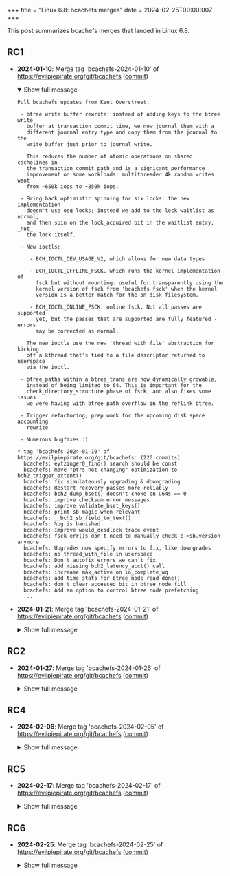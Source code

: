 +++
title = "Linux 6.8: bcachefs merges"
date = 2024-02-25T00:00:00Z
+++

This post summarizes bcachefs merges that landed in Linux 6.8.

## RC1

- **2024-01-10**: Merge tag 'bcachefs-2024-01-10' of https://evilpiepirate.org/git/bcachefs ([commit](https://git.kernel.org/torvalds/c/999a36b52b1b11b2ca0590756e4f8cf21f2d9182))
  <details open>
  <summary>Show full message</summary>

  ```text
  Pull bcachefs updates from Kent Overstreet:
  
   - btree write buffer rewrite: instead of adding keys to the btree write
     buffer at transaction commit time, we now journal them with a
     different journal entry type and copy them from the journal to the
     write buffer just prior to journal write.
  
     This reduces the number of atomic operations on shared cachelines in
     the transaction commit path and is a signicant performance
     improvement on some workloads: multithreaded 4k random writes went
     from ~650k iops to ~850k iops.
  
   - Bring back optimistic spinning for six locks: the new implementation
     doesn't use osq locks; instead we add to the lock waitlist as normal,
     and then spin on the lock_acquired bit in the waitlist entry, _not_
     the lock itself.
  
   - New ioctls:
  
      - BCH_IOCTL_DEV_USAGE_V2, which allows for new data types
  
      - BCH_IOCTL_OFFLINE_FSCK, which runs the kernel implementation of
        fsck but without mounting: useful for transparently using the
        kernel version of fsck from 'bcachefs fsck' when the kernel
        version is a better match for the on disk filesystem.
  
      - BCH_IOCTL_ONLINE_FSCK: online fsck. Not all passes are supported
        yet, but the passes that are supported are fully featured - errors
        may be corrected as normal.
  
     The new ioctls use the new 'thread_with_file' abstraction for kicking
     off a kthread that's tied to a file descriptor returned to userspace
     via the ioctl.
  
   - btree_paths within a btree_trans are now dynamically growable,
     instead of being limited to 64. This is important for the
     check_directory_structure phase of fsck, and also fixes some issues
     we were having with btree path overflow in the reflink btree.
  
   - Trigger refactoring; prep work for the upcoming disk space accounting
     rewrite
  
   - Numerous bugfixes :)
  
  * tag 'bcachefs-2024-01-10' of https://evilpiepirate.org/git/bcachefs: (226 commits)
    bcachefs: eytzinger0_find() search should be const
    bcachefs: move "ptrs not changing" optimization to bch2_trigger_extent()
    bcachefs: fix simulateously upgrading & downgrading
    bcachefs: Restart recovery passes more reliably
    bcachefs: bch2_dump_bset() doesn't choke on u64s == 0
    bcachefs: improve checksum error messages
    bcachefs: improve validate_bset_keys()
    bcachefs: print sb magic when relevant
    bcachefs: __bch2_sb_field_to_text()
    bcachefs: %pg is banished
    bcachefs: Improve would_deadlock trace event
    bcachefs: fsck_err()s don't need to manually check c->sb.version anymore
    bcachefs: Upgrades now specify errors to fix, like downgrades
    bcachefs: no thread_with_file in userspace
    bcachefs: Don't autofix errors we can't fix
    bcachefs: add missing bch2_latency_acct() call
    bcachefs: increase max_active on io_complete_wq
    bcachefs: add time_stats for btree_node_read_done()
    bcachefs: don't clear accessed bit in btree node fill
    bcachefs: Add an option to control btree node prefetching
    ...
  ```
  </details>

- **2024-01-21**: Merge tag 'bcachefs-2024-01-21' of https://evilpiepirate.org/git/bcachefs ([commit](https://git.kernel.org/torvalds/c/35a4474b5c3dd4315f72bd53e87b97f128d9bb3d))
  <details>
  <summary>Show full message</summary>

  ```text
  Pull more bcachefs updates from Kent Overstreet:
   "Some fixes, Some refactoring, some minor features:
  
     - Assorted prep work for disk space accounting rewrite
  
     - BTREE_TRIGGER_ATOMIC: after combining our trigger callbacks, this
       makes our trigger context more explicit
  
     - A few fixes to avoid excessive transaction restarts on
       multithreaded workloads: fstests (in addition to ktest tests) are
       now checking slowpath counters, and that's shaking out a few bugs
  
     - Assorted tracepoint improvements
  
     - Starting to break up bcachefs_format.h and move on disk types so
       they're with the code they belong to; this will make room to start
       documenting the on disk format better.
  
     - A few minor fixes"
  
  * tag 'bcachefs-2024-01-21' of https://evilpiepirate.org/git/bcachefs: (46 commits)
    bcachefs: Improve inode_to_text()
    bcachefs: logged_ops_format.h
    bcachefs: reflink_format.h
    bcachefs; extents_format.h
    bcachefs: ec_format.h
    bcachefs: subvolume_format.h
    bcachefs: snapshot_format.h
    bcachefs: alloc_background_format.h
    bcachefs: xattr_format.h
    bcachefs: dirent_format.h
    bcachefs: inode_format.h
    bcachefs; quota_format.h
    bcachefs: sb-counters_format.h
    bcachefs: counters.c -> sb-counters.c
    bcachefs: comment bch_subvolume
    bcachefs: bch_snapshot::btime
    bcachefs: add missing __GFP_NOWARN
    bcachefs: opts->compression can now also be applied in the background
    bcachefs: Prep work for variable size btree node buffers
    bcachefs: grab s_umount only if snapshotting
    ...
  ```
  </details>

## RC2

- **2024-01-27**: Merge tag 'bcachefs-2024-01-26' of https://evilpiepirate.org/git/bcachefs ([commit](https://git.kernel.org/torvalds/c/064a4a5bfac8bb24af08ec8a4c2664ff61a06f16))
  <details>
  <summary>Show full message</summary>

  ```text
  Pull bcachefs fixes from Kent Overstreet:
  
   - fix for REQ_OP_FLUSH usage; this fixes filesystems going read only
     with -EOPNOTSUPP from the block layer.
  
     (this really should have gone in with the block layer patch causing
     the -EOPNOTSUPP, or should have gone in before).
  
   - fix an allocation in non-sleepable context
  
   - fix one source of srcu lock latency, on devices with terrible discard
     latency
  
   - fix a reattach_inode() issue in fsck
  
  * tag 'bcachefs-2024-01-26' of https://evilpiepirate.org/git/bcachefs:
    bcachefs: __lookup_dirent() works in snapshot, not subvol
    bcachefs: discard path uses unlock_long()
    bcachefs: fix incorrect usage of REQ_OP_FLUSH
    bcachefs: Add gfp flags param to bch2_prt_task_backtrace()
  ```
  </details>

## RC4

- **2024-02-06**: Merge tag 'bcachefs-2024-02-05' of https://evilpiepirate.org/git/bcachefs ([commit](https://git.kernel.org/torvalds/c/99bd3cb0d12e85d5114425353552121ec8f93adc))
  <details>
  <summary>Show full message</summary>

  ```text
  Pull bcachefs fixes from Kent Overstreet:
   "Two serious ones here that we'll want to backport to stable: a fix for
    a race in the thread_with_file code, and another locking fixup in the
    subvolume deletion path"
  
  * tag 'bcachefs-2024-02-05' of https://evilpiepirate.org/git/bcachefs:
    bcachefs: time_stats: Check for last_event == 0 when updating freq stats
    bcachefs: install fd later to avoid race with close
    bcachefs: unlock parent dir if entry is not found in subvolume deletion
    bcachefs: Fix build on parisc by avoiding __multi3()
  ```
  </details>

## RC5

- **2024-02-17**: Merge tag 'bcachefs-2024-02-17' of https://evilpiepirate.org/git/bcachefs ([commit](https://git.kernel.org/torvalds/c/f2667e0c32404a68496891b2d2015825de189b06))
  <details>
  <summary>Show full message</summary>

  ```text
  Pull bcachefs fixes from Kent Overstreet:
   "Mostly pretty trivial, the user visible ones are:
  
     - don't barf when replicas_required > replicas
  
     - fix check_version_upgrade() so it doesn't do something nonsensical
       when we're downgrading"
  
  * tag 'bcachefs-2024-02-17' of https://evilpiepirate.org/git/bcachefs:
    bcachefs: Fix missing va_end()
    bcachefs: Fix check_version_upgrade()
    bcachefs: Clamp replicas_required to replicas
    bcachefs: fix missing endiannes conversion in sb_members
    bcachefs: fix kmemleak in __bch2_read_super error handling path
    bcachefs: Fix missing bch2_err_class() calls
  ```
  </details>

## RC6

- **2024-02-25**: Merge tag 'bcachefs-2024-02-25' of https://evilpiepirate.org/git/bcachefs ([commit](https://git.kernel.org/torvalds/c/e231dbd452a79b9100846c0552fd9077251c042e))
  <details>
  <summary>Show full message</summary>

  ```text
  Pull bcachefs fixes from Kent Overstreet:
   "Some more mostly boring fixes, but some not
  
    User reported ones:
  
     - the BTREE_ITER_FILTER_SNAPSHOTS one fixes a really nasty
       performance bug; user reported an untar initially taking two
       seconds and then ~2 minutes
  
     - kill a __GFP_NOFAIL in the buffered read path; this was a leftover
       from the trickier fix to kill __GFP_NOFAIL in readahead, where we
       can't return errors (and have to silently truncate the read
       ourselves).
  
       bcachefs can't use GFP_NOFAIL for folio state unlike iomap based
       filesystems because our folio state is just barely too big, 2MB
       hugepages cause us to exceed the 2 page threshhold for GFP_NOFAIL.
  
       additionally, the flags argument was just buggy, we weren't
       supplying GFP_KERNEL previously (!)"
  
  * tag 'bcachefs-2024-02-25' of https://evilpiepirate.org/git/bcachefs:
    bcachefs: fix bch2_save_backtrace()
    bcachefs: Fix check_snapshot() memcpy
    bcachefs: Fix bch2_journal_flush_device_pins()
    bcachefs: fix iov_iter count underflow on sub-block dio read
    bcachefs: Fix BTREE_ITER_FILTER_SNAPSHOTS on inodes btree
    bcachefs: Kill __GFP_NOFAIL in buffered read path
    bcachefs: fix backpointer_to_text() when dev does not exist
  ```
  </details>
